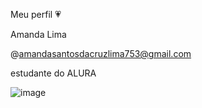 Meu perfil 💗

Amanda Lima 

@amandasantosdacruzlima753@gmail.com

estudante do ALURA

![image](https://github.com/user-attachments/assets/42ee475f-3359-43e8-bdb5-8898f9d288e0)




<!--
**Amandalim4/Amandalim4** is a ✨ _special_ ✨ repository because its `README.md` (this file) appears on your GitHub profile.

Here are some ideas to get you started:

- 🔭 I’m currently working on ...
- 🌱 I’m currently learning ...
- 👯 I’m looking to collaborate on ...
- 🤔 I’m looking for help with ...
- 💬 Ask me about ...
- 📫 How to reach me: ...
- 😄 Pronouns: ...
- ⚡ Fun fact: ...
-->
